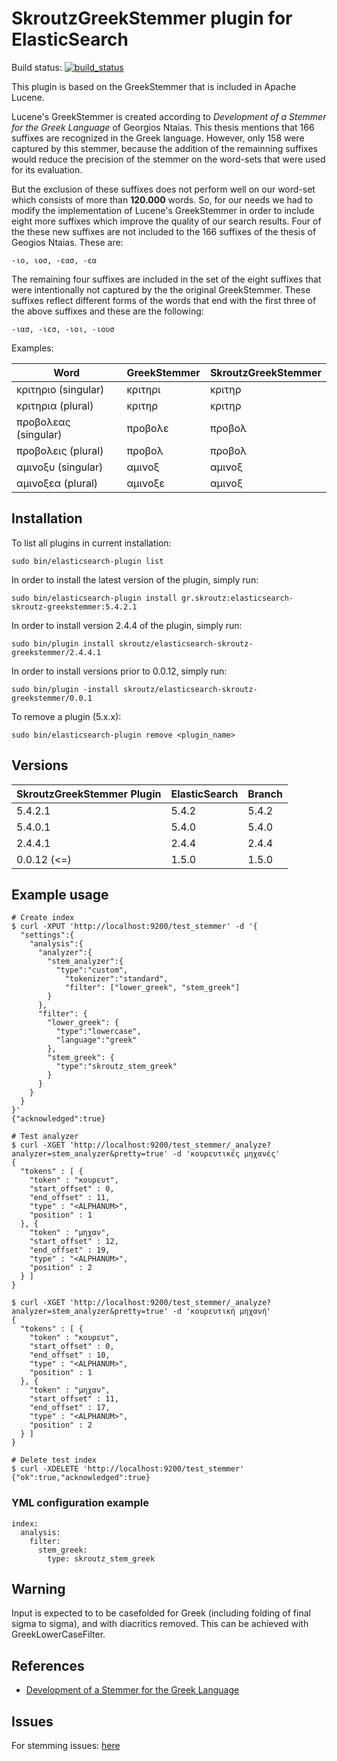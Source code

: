 SkroutzGreekStemmer plugin for ElasticSearch
===========================================

Build status: [![build_status](https://travis-ci.org/douleutaras/elasticsearch-skroutz-greekstemmer.svg?branch=master)](https://travis-ci.org/douleutaras/elasticsearch-skroutz-greekstemmer)

This plugin is based on the GreekStemmer that is included in Apache Lucene.

Lucene's GreekStemmer is created according to _Development of a Stemmer for
the Greek Language_ of Georgios Ntaias. This thesis mentions that 166 suffixes
are recognized in the Greek language. However, only 158 were captured by this
stemmer, because the addition of the remainning suffixes would reduce the
precision of the stemmer on the word-sets that were used for its evaluation.

But the exclusion of these suffixes does not perform well on our word-set
which consists of more than __120.000__ words. So, for our needs we had to
modify the implementation of Lucene's GreekStemmer in order to include eight
more suffixes which improve the quality of our search results. Four of the
these new suffixes are not included to the 166 suffixes of the thesis of
Geogios Ntaias. These are:

    -ιο, ιοσ, -εασ, -εα

The remaining four suffixes are included in the set of the eight suffixes that
were intentionally not captured by the the original GreekStemmer. These
suffixes reflect different forms of the words that end with the first three of
the above suffixes and these are the following:

    -ιασ, -ιεσ, -ιοι, -ιουσ

Examples:

Word                 | GreekStemmer   | SkroutzGreekStemmer
---------------------|----------------|---------------------
κριτηριο (singular)  | κριτηρι        | κριτηρ
κριτηρια (plural)    | κριτηρ         | κριτηρ
προβολεας (singular) | προβολε        | προβολ
προβολεις (plural)   | προβολ         | προβολ
αμινοξυ (singular)   | αμινοξ         | αμινοξ
αμινοξεα (plural)    | αμινοξε        | αμινοξ

Installation
------------

To list all plugins in current installation:

    sudo bin/elasticsearch-plugin list

In order to install the latest version of the plugin, simply run:

    sudo bin/elasticsearch-plugin install gr.skroutz:elasticsearch-skroutz-greekstemmer:5.4.2.1

In order to install version 2.4.4 of the plugin, simply run:

    sudo bin/plugin install skroutz/elasticsearch-skroutz-greekstemmer/2.4.4.1

In order to install versions prior to 0.0.12, simply run:

    sudo bin/plugin -install skroutz/elasticsearch-skroutz-greekstemmer/0.0.1

To remove a plugin (5.x.x):

    sudo bin/elasticsearch-plugin remove <plugin_name>

Versions
--------

SkroutzGreekStemmer Plugin | ElasticSearch | Branch
---------------------------|---------------|--------|
5.4.2.1                    | 5.4.2         | 5.4.2  |
5.4.0.1                    | 5.4.0         | 5.4.0  |
2.4.4.1                    | 2.4.4         | 2.4.4  |
0.0.12 (<=)                | 1.5.0         | 1.5.0  |

Example usage
-------------

    # Create index
    $ curl -XPUT 'http://localhost:9200/test_stemmer' -d '{
      "settings":{
        "analysis":{
          "analyzer":{
            "stem_analyzer":{
              "type":"custom",
                "tokenizer":"standard",
                "filter": ["lower_greek", "stem_greek"]
            }
          },
          "filter": {
            "lower_greek": {
              "type":"lowercase",
              "language":"greek"
            },
            "stem_greek": {
              "type":"skroutz_stem_greek"
            }
          }
        }
      }
    }'
    {"acknowledged":true}

    # Test analyzer
    $ curl -XGET 'http://localhost:9200/test_stemmer/_analyze?analyzer=stem_analyzer&pretty=true' -d 'κουρευτικές μηχανές'
    {
      "tokens" : [ {
        "token" : "κουρευτ",
        "start_offset" : 0,
        "end_offset" : 11,
        "type" : "<ALPHANUM>",
        "position" : 1
      }, {
        "token" : "μηχαν",
        "start_offset" : 12,
        "end_offset" : 19,
        "type" : "<ALPHANUM>",
        "position" : 2
      } ]
    }

    $ curl -XGET 'http://localhost:9200/test_stemmer/_analyze?analyzer=stem_analyzer&pretty=true' -d 'κουρευτική μηχανή'
    {
      "tokens" : [ {
        "token" : "κουρευτ",
        "start_offset" : 0,
        "end_offset" : 10,
        "type" : "<ALPHANUM>",
        "position" : 1
      }, {
        "token" : "μηχαν",
        "start_offset" : 11,
        "end_offset" : 17,
        "type" : "<ALPHANUM>",
        "position" : 2
      } ]
    }

    # Delete test index
    $ curl -XDELETE 'http://localhost:9200/test_stemmer'
    {"ok":true,"acknowledged":true}

### YML configuration example

	index:
	  analysis:
	    filter:
	      stem_greek:
	        type: skroutz_stem_greek


Warning
-------

Input is expected to to be casefolded for Greek (including folding of final
sigma to sigma), and with diacritics removed. This can be achieved with
GreekLowerCaseFilter.

References
----------

* [Development of a Stemmer for the Greek Language](http://people.dsv.su.se/~hercules/papers/Ntais_greek_stemmer_thesis_final.pdf)


Issues
--------

For stemming issues: [here](https://github.com/skroutz/greek_stemmer)

